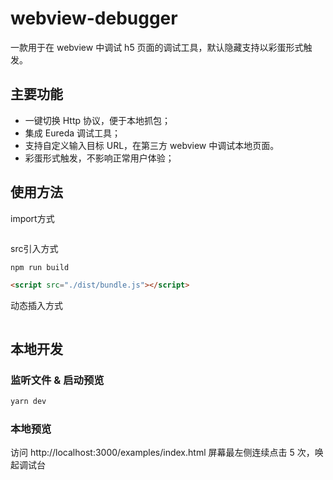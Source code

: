 # webview-debugger

一款用于在 webview 中调试 h5 页面的调试工具，默认隐藏支持以彩蛋形式触发。

## 主要功能

- 一键切换 Http 协议，便于本地抓包；
- 集成 Eureda 调试工具；
- 支持自定义输入目标 URL，在第三方 webview 中调试本地页面。
- 彩蛋形式触发，不影响正常用户体验；

## 使用方法

import方式

```
```

src引入方式

``` cmd
npm run build
```
``` html
<script src="./dist/bundle.js"></script>
```

动态插入方式

```
```

## 本地开发
### 监听文件 & 启动预览
``` cmd
yarn dev
```

### 本地预览
访问 http://localhost:3000/examples/index.html
屏幕最左侧连续点击 5 次，唤起调试台